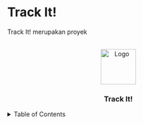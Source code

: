 # Track It!
Track It! merupakan proyek 

<br />
<div align="center">
    <img src="![TrackIt](https://github.com/SistemBasisData2024/Track-It/assets/119683308/fef7f32b-f0d8-499e-b54e-fbeb1e2ad4b7)" alt="Logo" width="80" height="80">
  <h3 align="center">Track It!</h3>
</div>

<details>
  <summary>Table of Contents</summary>
  <ol>
    <li><a href="#tech-stack">Tech Stack</a></li>
    <li><a href="#flowchart">About The Project</a></li>
    <li><a href="#erd">ERD</a></li>
    <li><a href="UML">UML</a></li>
    <li><a href="#how-to-use">How to Use</a></li>
    <ul>
        <li><a href="#frontend">Frontend</a></li>
        <li><a href="#backend">Backend</a></li>
      </ul>
    <li><a href="#web-overview">Web Overview</a></li>
    <li><a href="#feature">Feature</a></li>
    <li><a href="#progress-report">Progress Report</a></li>
  </ol>
</details>

